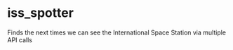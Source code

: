 # iss_spotter
Finds the next times we can see the International Space Station via multiple API calls
